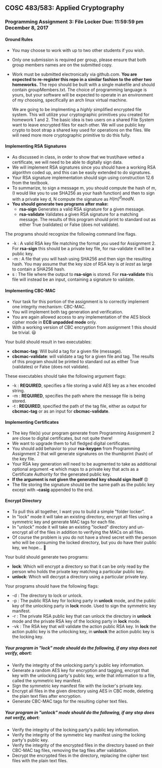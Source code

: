 ## COSC 483/583: Applied Cryptography
### Programming Assignment 3: File Locker Due: 11:59:59 pm December 8, 2017
#### Ground Rules

- You may choose to work with up to two other students if you wish.
- Only one submission is required per group, please ensure that both group members names are on the submitted copy.
- Work must be submitted electronically via github.com. **You are expected to re-register
this repo in a similar fashion to the other two homeworks.** The repo should be built with a single makefile and should contain groupMembers.txt. The choice of programming language is yours, but your software will be expected to operate in an environment of my choosing, specifically an arch linux virtual machine.

    We are going to be implmenting a *highly* simplified encrypted file system. This will utilize
your cryptographic primitives you created for homework 1 and 2. The basic idea is two users on
a shared File System want to leave encrypted files for each other. We will use public key crypto
to boot strap a shared key used for operations on the files. We will need more more cryptographic
primitive to do this fully.


#### Implementing RSA Signatures
- As discussed in class, in order to show that we trust/have vetted a certificate, we will need to be able to digitally sign data.
- We will implement RSA signatures since you should have a working RSA algorithm coded up, and this can be easily extended to do signatures.
- Your RSA signature implementation should sign using construction 12.6 from the textbook.
- To summarize, to sign a message m, you should compute the hash of m, (I would like you to use SHA256 as your hash function) and then to sign with a private key d, N compute the signature as *H(m)<sup>d</sup>modN*.
- **You should generate two programs after make:**
    - **rsa-sign** Generates a valid RSA signature for a given message.
    - **rsa-validate** Validates a given RSA signature for a matching message. The results of this program should print to standard out as either True (validates) or False (does not validate).

The programs should recognize the following command line flags.
- -k <key file>: A valid RSA key file matching the format you used for Assignment 2. For **rsa-sign** this should be a private key file, for rsa-validate it will be a public key.
- -m <message file>: A file that you will hash using SHA256 and then sign the resulting hash. You may assume that the key size of RSA key is *at least* as large to contain a SHA256 hash.
- s <signature file>: The file where the output to **rsa-sign** is stored. For **rsa-validate** this file will instead be an input, containing a signature to validate.


#### Implementing CBC-MAC
- Your task for this portion of the assignment is to correctly implement one integrity mechanism: CBC-MAC.
- You will implement both tag generation and verification.
- You are again allowed access to any implementation of the AES block cipher mode in **ECB unpadded mode** only.
- With a working version of CBC encryption from assignment 1 this should be trivial. :smiley:

Your build should result in two executables:
- **cbcmac-tag**: Will build a tag for a given file (message).
- **cbcmac-validate**: will validate a tag for a given file and tag. The results of this program should be printed to standard out as either True (validates) or False (does not validate).

These executables should take the following argument flags:
- -k <key file>: **REQUIRED**, specifies a file storing a valid AES key as a hex encoded string.
- -m <message file>: **REQUIRED**, specifies the path where the message file is being stored.
- -t <output file>: **REQUIRED**, specified the path of the tag file, either as output for **cbcmac-tag** or as an input for **cbcmac-validate**.

#### Implementing Certificates
- The key file(s) your program generate from Programming Assignment 2 are close to digital certificates, but not quite there!
- We want to upgrade them to full fledged digital certificates.
- You should add behavior to your **rsa-keygen** from Programming Assignment 2 that will generate signatures on the thumbprint (hash) of the key file.
- Your RSA key generation will need to be augmented to take as additional optional argument **-c** which maps to a private key that acts as a Certificate Authority for the generated public key.
- **If the argument is not given the generated key should sign itself** :rage:
- The file storing the signature should be the same path as the public key except with **-casig** appended to the end.

#### Encrypt Directory
- To pull this all together, I want you to build a simple "folder locker".
- In "lock" mode it will take an existing directory, encrypt all files using a symmetric key and generate MAC tags for each file.
- In "unlock" mode it will take an existing "locked" directory and un-encrypt all of the files in addition to verifying the MACs on all files.
- Of course the problem is you do not have a shred secret with the person who will be consuming the locked directory, but you do have their public key, we hope... :pray:

Your build should generate two programs:
- **lock**: Which will encrypt a directory so that it can be only read by the person who holds the private key matching a particular public key.
- **unlock**: Which will decrypt a directory using a particular private key.

Your programs should have the following flags:
- -d <directory to lock>: The directory to lock or unlock.
- -p <action public key>: The public RSA key for locking party in **unlock** mode, and the public key of the unlocking party in **lock** mode. Used to sign the symmetric key manifest.
- -r <action private key>: The private RSA public key that can unlock the directory in **unlock** mode and the private RSA key of the locking party in **lock** mode.
- -vk <validateing public key>: The RSA key that will validate the action public RSA key. In **lock** the action public key is the unlocking key, in **unlock** the action public key is the locking key.


##### Your program in "lock" mode should do the following, if any step does not verify, abort:
- Verify the integrity of the unlocking party's public key information.
- Generate a random AES key for encryption and tagging, encrypt that key with the unlocking party's public key, write that information to a file, called the symmetric key manifest.
- Sign the symmetric key manifest file with the locker's private key.
- Encrypt all files in the given directory using AES in CBC mode, deleting the plain text files after encryption.
- Generate CBC-MAC tags for the resulting cipher text files.

##### Your program in "unlock" mode should do the following, if any step does not verify, abort:
- Verify the integrity of the locking party's public key information.
- Verify the integrity of the symmetric key manifest using the locking party's public key.
- Verify the integrity of the encrypted files in the directory based on their CBC-MAC tag files, removing the tag files after validation.
- Decrypt the encrypted files in the directory, replacing the cipher text files with the plain text files.
